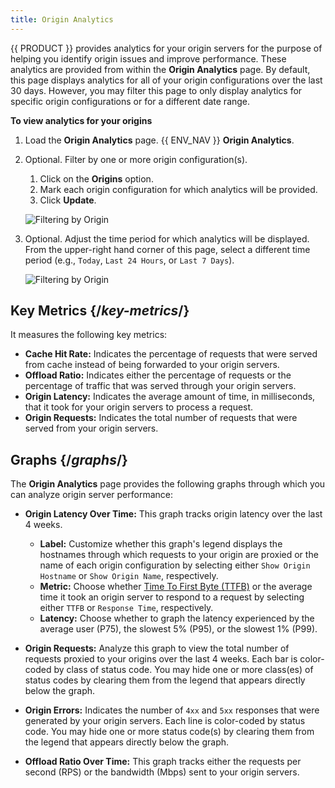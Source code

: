 ```yaml
---
title: Origin Analytics
---
```


{{ PRODUCT }} provides analytics for your origin servers for the purpose of helping you identify origin issues and improve performance. These analytics are provided from within the **Origin Analytics** page. By default, this page displays analytics for all of your origin configurations over the last 30 days. However, you may filter this page to only display analytics for specific origin configurations or for a different date range.

**To view analytics for your origins**

1.  Load the **Origin Analytics** page.
    {{ ENV_NAV }} **Origin Analytics**.
2.  Optional. Filter by one or more origin configuration(s).

    1.  Click on the **Origins** option.
    2.  Mark each origin configuration for which analytics will be provided.
    3.  Click **Update**.
    
    ![Filtering by Origin](/images/v7/performance/origin-analytics-origin-filter.png?height=357)

3.  Optional. Adjust the time period for which analytics will be displayed. From the upper-right hand corner of this page, select a different time period (e.g., `Today`, `Last 24 Hours`, or `Last 7 Days`).

    ![Filtering by Origin](/images/v7/performance/origin-analytics-time-period.png?height=357)

## Key Metrics {/*key-metrics*/}

It measures the following key metrics:

-   **Cache Hit Rate:** Indicates the percentage of requests that were served from cache instead of being forwarded to your origin servers.
-   **Offload Ratio:** Indicates either the percentage of requests or the percentage of traffic that was served through your origin servers.
-   **Origin Latency:** Indicates the average amount of time, in milliseconds, that it took for your origin servers to process a request. 
-   **Origin Requests:** Indicates the total number of requests that were served from your origin servers.

## Graphs {/*graphs*/}

The **Origin Analytics** page provides the following graphs through which you can analyze origin server performance:

-   **Origin Latency Over Time:** This graph tracks origin latency over the last 4 weeks. 
    -   **Label:** Customize whether this graph's legend displays the hostnames through which requests to your origin are proxied or the name of each origin configuration by selecting either `Show Origin Hostname` or `Show Origin Name`, respectively.
    -   **Metric:** Choose whether [Time To First Byte (TTFB)](https://web.dev/articles/ttfb) or the average time it took an origin server to respond to a request by selecting either `TTFB` or `Response Time`, respectively.
    -   **Latency:** Choose whether to graph the latency experienced by the average user (P75), the slowest 5% (P95), or the slowest 1% (P99).

-   **Origin Requests:** Analyze this graph to view the total number of requests proxied to your origins over the last 4 weeks. Each bar is color-coded by class of status code. You may hide one or more class(es) of status codes by clearing them from the legend that appears directly below the graph.
-   **Origin Errors:** Indicates the number of `4xx` and `5xx` responses that were generated by your origin servers. Each line is color-coded by status code. You may hide one or more status code(s) by clearing them from the legend that appears directly below the graph.
-   **Offload Ratio Over Time:** This graph tracks either the requests per second (RPS) or the bandwidth (Mbps) sent to your origin servers.